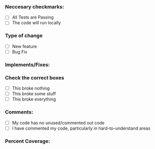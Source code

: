 ### Neccesary checkmarks:
* [ ] All Tests are Passing
* [ ] The code will run locally

### Type of change
* [ ] New feature 
* [ ] Bug Fix

### Implements/Fixes:
### Check the correct boxes
* [ ] This broke nothing 
* [ ] This broke some stuff 
* [ ] This broke everything

### Comments:
* [ ] My code has no unused/commented out code 
* [ ] I have commented my code, particularly in hard-to-understand areas

### Percent Coverage:
